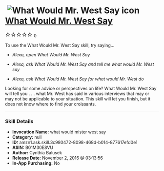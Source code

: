 # &nbsp;<img src="skill_icon" alt="What Would Mr. West Say icon" width="36"> [What Would Mr. West Say](http://alexa.amazon.com/#skills/amzn1.ask.skill.3c980472-8098-468d-b014-877617efd0e1)
![0 stars](../../images/ic_star_border_black_18dp_1x.png)![0 stars](../../images/ic_star_border_black_18dp_1x.png)![0 stars](../../images/ic_star_border_black_18dp_1x.png)![0 stars](../../images/ic_star_border_black_18dp_1x.png)![0 stars](../../images/ic_star_border_black_18dp_1x.png) 0

To use the What Would Mr. West Say skill, try saying...

* *Alexa, open What Would Mr. West Say*

* *Alexa, ask What Would Mr. West Say and tell me what would Mr. West say*

* *Alexa, ask What Would Mr. West Say for what would Mr. West do*

Looking for some advice or perspectives on life?  What Would Mr. West Say will tell you  . . . what Mr. West has said in various interviews that may or may not be applicable to your situation. This skill will let you finish, but it does not know where to find your croissants.

***

### Skill Details

* **Invocation Name:** what would mister west say
* **Category:** null
* **ID:** amzn1.ask.skill.3c980472-8098-468d-b014-877617efd0e1
* **ASIN:** B01M30E8VU
* **Author:** Cynthia Balusek
* **Release Date:** November 2, 2016 @ 03:13:56
* **In-App Purchasing:** No
